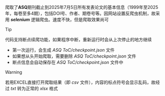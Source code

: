 爬取了**ASQ**期刊截止到2025年7月5日所有发表论文的基本信息（1999年至2025年，每卷至多4期），包括DOI号、作者、期卷号等。因网站设置反爬虫机制，故采用 ***selenium*** 逻辑爬虫。速度不快，但是爬取效果尚可
> [!TIP]
> 代码支持断点续爬功能，如果程序中断，重新运行时会从上次停止的地方继续
> + 第一次运行，会生成 *ASQ ToC/checkpoint.json* 文件
> + 如果想从头开始爬取，需要删除 *ASQ ToC/checkpoint.json* 文件
> + 断点信息会自动保存在 *ASQ ToC/checkpoint.json* 文件中

> [!WARNING]
> 若用EXCEL直接打开爬取结果（即 *csv* 文件），内容的标点符号会显示乱码，故经过 *txt* 转为正常的 *xlsx* 格式
